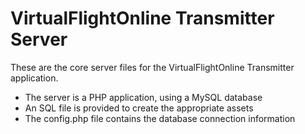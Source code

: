 # VirtualFlightOnline Transmitter Server

These are the core server files for the VirtualFlightOnline Transmitter application.

* The server is a PHP application, using a MySQL database
* An SQL file is provided to create the appropriate assets
* The config.php file contains the database connection information
